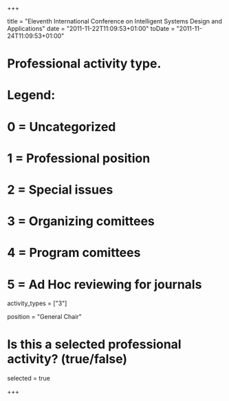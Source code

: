 +++ 

title = "Eleventh International Conference on Intelligent Systems Design and Applications" 
date = "2011-11-22T11:09:53+01:00"
toDate = "2011-11-24T11:09:53+01:00"

# Professional activity type.
#
# Legend:
# 0 = Uncategorized
# 1 = Professional position
# 2 = Special issues
# 3 = Organizing comittees
# 4 = Program comittees
# 5 = Ad Hoc reviewing for journals


activity_types = ["3"]

position = "General Chair"

# Is this a selected professional activity? (true/false)

selected = true 

+++

